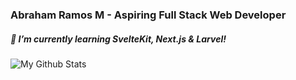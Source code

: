 
### Abraham Ramos M - Aspiring Full Stack Web Developer

##### 🌱 I’m currently learning SvelteKit, Next.js & Larvel!

<img src="https://github-readme-stats.vercel.app/api?username=AbrahamRamosM&count_private=true&theme=dark&count_private=true?show_icons=true" alt="My Github Stats">
